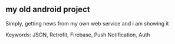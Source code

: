 ## my old android project

Simply, getting news from my own web service and i am showing it

Keywords: JSON, Retrofit, Firebase, Push Notification, Auth
